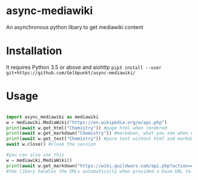 # async-mediawiki
An asynchronous python libary to get mediawiki content

# Installation

It requires Python 3.5 or above and aiohttp
`pip3 install --user git+https://github.com/Gelbpunkt/async-mediawiki/`

# Usage
```python

import async_mediawiki as mediawiki
w = mediawiki.MediaWiki("https://en.wikipedia.org/w/api.php")
print(await w.get_html("Chemistry")) #page html when rendered 
print(await w.get_markdown("Chemistry")) #markdown, what you see when editing a page
print(await w.get_text("Chemistry")) #pure text without html and markdown
await w.close() #close the session

#you can also use this
w = mediawiki.MediaWiki()
print(await w.get_markdown("https://wiki.guildwars.com/api.php?action=query&titles=Ranger&prop=revisions&rvprop=content&format=json&formatversion=2"))
#the libary handles the URLs automatically when provided a base URL to the API

```
